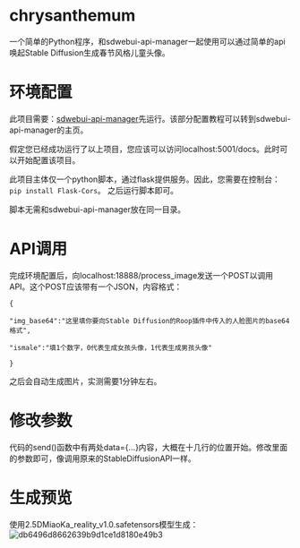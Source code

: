 # chrysanthemum
一个简单的Python程序，和sdwebui-api-manager一起使用可以通过简单的api唤起Stable Diffusion生成春节风格儿童头像。
# 环境配置
此项目需要：[sdwebui-api-manager](https://github.com/nftblackmagic/sdwebui-api-manager)先运行。该部分配置教程可以转到sdwebui-api-manager的主页。

假定您已经成功运行了以上项目，您应该可以访问localhost:5001/docs。此时可以开始配置该项目。

此项目主体仅一个python脚本，通过flask提供服务。因此，您需要在控制台：
`
pip install Flask-Cors
`。
之后运行脚本即可。

脚本无需和sdwebui-api-manager放在同一目录。
# API调用
完成环境配置后，向localhost:18888/process_image发送一个POST以调用API。这个POST应该带有一个JSON，内容格式：
```
{

"img_base64":"这里填你要向Stable Diffusion的Roop插件中传入的人脸图片的base64格式",

"ismale":"填1个数字，0代表生成女孩头像，1代表生成男孩头像"

}
```
之后会自动生成图片，实测需要1分钟左右。
# 修改参数
代码的send()函数中有两处data={...}内容，大概在十几行的位置开始。修改里面的参数即可，像调用原来的StableDiffusionAPI一样。
# 生成预览
使用2.5DMiaoKa_reality_v1.0.safetensors模型生成：
![db6496d8662639b9d1ce1d8180e49b3](https://github.com/yulinfeng16/chrysanthemum/assets/86186021/7b68374c-674d-44db-8970-a47f0d0574fe)
